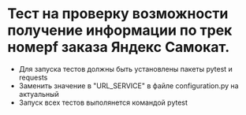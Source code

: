 # Тест на проверку возможности получение информации по трек номерf заказа Яндекс Самокат.
- Для запуска тестов должны быть установлены пакеты pytest и requests
- Заменить значение в "URL_SERVICE" в файле configuration.py на актуальный
- Запуск всех тестов выполянется командой pytest

